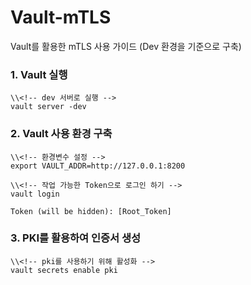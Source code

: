 # Vault-mTLS
Vault를 활용한 mTLS 사용 가이드
(Dev 환경을 기준으로 구축)

### 1. Vault 실행
```
\\<!-- dev 서버로 실행 -->
vault server -dev
```

### 2. Vault 사용 환경 구축
```
\\<!-- 환경변수 설정 -->
export VAULT_ADDR=http://127.0.0.1:8200
```
```
\\<!-- 작업 가능한 Token으로 로그인 하기 -->
vault login
```
```
Token (will be hidden): [Root_Token]
```

### 3. PKI를 활용하여 인증서 생성
```
\\<!-- pki를 사용하기 위해 활성화 -->
vault secrets enable pki
```
